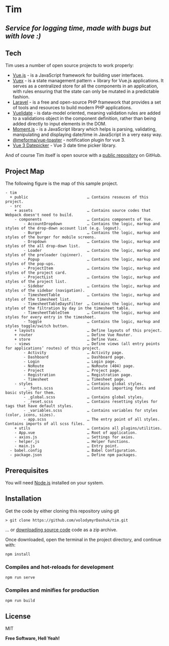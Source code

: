 # Tim
## _Service for logging time, made with bugs but with love :)_

## Tech
Tim uses a number of open source projects to work properly:

- [Vue.js](https://vuejs.org) - is a JavaScript framework for building user interfaces.
- [Vuex](https://vuex.vuejs.org) - is a state management pattern + library for Vue.js applications. It serves as a centralized store for all the components in an application, with rules ensuring that the state can only be mutated in a predictable fashion.
- [Laravel](https://laravel.com) -  is a free and open-source PHP framework that provides a set of tools and resources to build modern PHP applications.
- [Vuelidate](https://vuelidate.js.org) - is data-model oriented, meaning validation rules are added to a validations object in the component definition, rather than being added directly to input elements in the DOM.
- [Moment.js](https://momentjs.com) - is a JavaScript library which helps is parsing, validating, manipulating and displaying date/time in JavaScript in a very easy way.
- [@meforma/vue-toaster](https://github.com/MeForma/vue-toaster) - notification plugin for vue 3.
- [Vue 3 Datepicker](https://vue3datepicker.com/) - Vue 3 date time picker library.


And of course Tim itself is open source with a [public repository](https://github.com/volodymyrDashuk/tim) on GitHub.

## Project Map
The following figure is the map of this sample project.

```
- tim
  + public                          … Contains resouces of this project.
  - src
    + assets                        … Contains source codes that Webpack doesn't need to build.
    - components                    … Contains components of Vue.
        - AccountDropdown           … Contains the logic, markup and styles of the drop-down account list (e.g. logout).
        - Burger                    … Contains the logic, markup and styles of the burger for mobile screens.
        - Dropdown                  … Contains the logic, markup and styles of the all drop-down list.
        - Loader                    … Contains the logic, markup and styles of the preloader (spinner).
        - Popup                     … Contains the logic, markup and styles of the pop-ups.
        - ProjectItem               … Contains the logic, markup and styles of the project card.
        - ProjectList               … Contains the logic, markup and styles of the project list.
        - Sidebar                   … Contains the logic, markup and styles of the sidebar (navigation).
        - TimesheetTable            … Contains the logic, markup and styles of the timesheet list.
        - TimesheetTableDaysFilter  … Contains the logic, markup and styles of the filtration by day in the timesheet table. 
        - TimesheetTableItem        … Contains the logic, markup and styles for every entry in the timesheet.
        - Toggle                    … Contains the logic, markup and styles toggle/switch button.
    + layouts                       … Define layouts of this project.
    + router                        … Define Vue Router.
    + store                         … Define Vuex.
    - views                         … Define views (all entry points for applications’ routes) of this project.
        - Activity                  … Activity page.
        - Dashboard                 … Dashboard page.
        - Login                     … Login page.
        - NoRoute                   … NoRoute (404) page.
        - Project                   … Project page.
        - Registration              … Registration page.
        - Timesheet                 … Timesheet page.
    - styles                        … Contains global styles.
        - _fonts.scss               … Contains importing fonts and basic styles for them. 
        - _global.scss              … Contains global styles.
        - _reset.scss               … Contains resetting styles for tags that have default styles.
        - _variables.scss           … Contains variables for styles (color, icons, sizes).
        - app.scss                  … The entry point of all styles. Contains imports of all scss files.
    + utils                         … Contains all plugins/utilities.
    - App.vue                       … Root of application.
    - axios.js                      … Settings for axios.
    - helper.js                     … Helper functions.
    - main.js                       … Entry point.
  - babel.config                    … Babel Configuration.
  - package.json                    … Define npm packages.
```

## Prerequisites
You will need [Node.js](https://nodejs.org) installed on your system.

## Installation

Get the code by either cloning this repository using git

    > git clone https://github.com/volodymyrDashuk/tim.git
... or [downloading source code](https://github.com/volodymyrDashuk/tim/archive/refs/heads/main.zip) code as a zip archive.

Once downloaded, open the terminal in the project directory, and continue with:

```
npm install
```

### Compiles and hot-reloads for development
```
npm run serve
```

### Compiles and minifies for production
```
npm run build
```

## License

MIT

**Free Software, Hell Yeah!**
